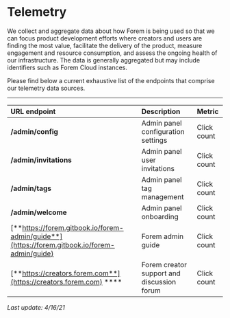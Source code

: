 # Telemetry

We collect and aggregate data about how Forem is being used so that we can focus product development efforts where creators and users are finding the most value, facilitate the delivery of the product, measure engagement and resource consumption, and assess the ongoing health of our infrastructure. The data is generally aggregated but may include identifiers such as Forem Cloud instances. 

Please find below a current exhaustive list of the endpoints that comprise our telemetry data sources.  
****

| **URL endpoint** | **Description** | **Metric** |
| :--- | :--- | :--- |
| **/admin/config** | Admin panel configuration settings | Click count |
| **/admin/invitations** | Admin panel user invitations | Click count |
| **/admin/tags** | Admin panel tag management | Click count |
| **/admin/welcome** | Admin panel onboarding | Click count |
| [**https://forem.gitbook.io/forem-admin/guide**](https://forem.gitbook.io/forem-admin/guide) | Forem admin guide | Click count |
| [**https://creators.forem.com**](https://creators.forem.com) **** | Forem creator support and discussion forum | Click count |

_Last update: 4/16/21_  


